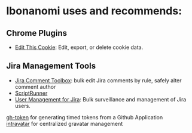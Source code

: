 # lbonanomi uses and recommends:

## Chrome Plugins

* [Edit This Cookie](https://chrome.google.com/webstore/detail/editthiscookie/fngmhnnpilhplaeedifhccceomclgfbg?hl=en): Edit, export, or delete cookie data.

## Jira Management Tools
* [Jira Comment Toolbox](https://marketplace.atlassian.com/apps/1214301/comment-toolbox-for-jira): bulk edit Jira comments by rule, safely alter comment author
* [ScriptRunner](https://marketplace.atlassian.com/apps/6820/scriptrunner-for-jira)  
* [User Management for Jira](https://marketplace.atlassian.com/apps/1215285/user-management-for-jira): Bulk surveillance and management of Jira users.  

[gh-token](https://github.com/Link-/gh-token) for generating timed tokens from a Github Application  
[intravatar](https://github.com/bertbaron/intravatar) for centralized gravatar management  
